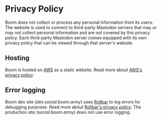 # Privacy Policy

Boom does not collect or process any personal information from its users. The website is used to connect to third-party Mastodon servers that may or may not collect personal information and are not covered by this privacy policy. Each third-party Mastodon server comes equipped with its own privacy policy that can be viewed through that server's website.

## Hosting

Boom is hosted on [AWS](https://aws.amazon.com/) as a static website. Read more about [AWS's privacy policy](https://aws.amazon.com/privacy/).

## Error logging

Boom dev site (*dev.social.boom.army*) uses [Rollbar](https://rollbar.com/) to log errors for debugging purposes. Read more about [Rollbar's privacy policy](https://rollbar.com/privacy/). The production site (*social.boom.army*) does not use error logging.

